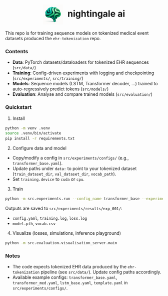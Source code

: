 <h1 align="center">
  <img src="src/evaluation/visualisation_server/static/images/logo.png" width="64" style="vertical-align:middle;margin-right:8px;">
  nightingale ai
</h1>

This repo is for training sequence models on tokenized medical event datasets produced the `ehr-tokenization` repo.

### Contents
- **Data**: PyTorch datasets/dataloaders for tokenized EHR sequences (`src/data/`)
- **Training**: Config-driven experiments with logging and checkpointing (`src/experiments/`, `src/training/`)
- **Models**: Sequence models (LSTM, Transformer decoder, ...) trained to auto-regressively predict tokens (`src/models/`)
- **Evaluation**: Analyse and compare trained models (`src/evaluation/`)

### Quickstart
1) Install
```bash
python -m venv .venv
source .venv/bin/activate
pip install -r requirements.txt
```

2) Configure data and model
- Copy/modify a config in `src/experiments/configs/` (e.g., `transformer_base.yaml`).
- Update paths under `data:` to point to your tokenized dataset (`train_dataset_dir`, `val_dataset_dir`, `vocab_path`).
- Set `training.device` to `cuda` or `cpu`.

3) Train
```bash
python -m src.experiments.run --config_name transformer_base --experiment_name exp_001
```
Outputs are saved to `src/experiments/results/exp_001/`:
- `config.yaml`, `training.log`, `loss.log`
- `model.pth`, `vocab.csv`

4) Visualize (losses, simulations, inference playground)
```bash
python -m src.evaluation.visualisation_server.main
```

### Notes
- The code expects tokenized EHR data produced by the `ehr-tokenization` pipeline (see `src/data/`). Update config paths accordingly.
- Available example configs: `transformer_base.yaml`, `transformer_med.yaml`, `lstm_base.yaml`, `template.yaml` in `src/experiments/configs/`.
